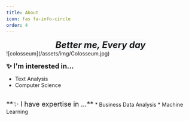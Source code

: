 ```yaml
---
title: About
icon: fas fa-info-circle
order: 4
---
```


<div align="center">
  <span style="background-color:#f6f8fa; font-size:170%; font-weight:bold;"><em>Better me, Every day</em></span>
</div>
![colosseum](/assets/img/Colosseum.jpg)

<span style='font-size:130%'>**✨ I'm interested in...**</span>
* Text Analysis
* Computer Science

<br>
<span style='font-size:130%'>**✨ I have expertise in ...**</span>
* Business Data Analysis
* Machine Learning

<br>

